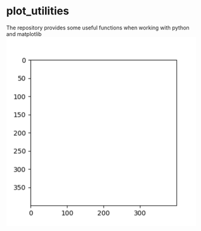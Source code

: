 # plot_utilities
The repository provides some useful functions when working with python and matplotlib
![width="240" height="180" border="10"](https://github.com/janek-gross/plot_utilities/blob/master/test.gif?raw=true "Recursive plot of an axis image")
